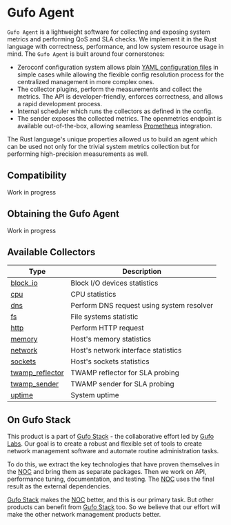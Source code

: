 # Gufo Agent

`Gufo Agent` is a lightweight software for collecting and exposing system metrics 
and performing QoS and SLA checks. We implement it in the Rust language with correctness,
performance, and low system resource usage in mind.
The `Gufo Agent` is built around four cornerstones:

* Zeroconf configuration system allows plain [YAML configuration files](configuration.md)
  in simple cases while allowing the flexible config resolution process 
  for the centralized management in more complex ones.
* The collector plugins, perform the measurements and collect the metrics.
  The API is developer-friendly, enforces correctness, and allows a rapid development process.
* Internal scheduler which runs the collectors as defined in the config.
* The sender exposes the collected metrics. The openmetrics endpoint is available out-of-the-box,
  allowing seamless [Prometheus][Prometheus] integration.

The Rust language's unique properties allowed us to build an agent which can be used 
not only for the trivial system metrics collection but for performing high-precision measurements
as well.

## Compatibility

Work in progress

## Obtaining the Gufo Agent

Work in progress

## Available Collectors

| Type                                             | Description                               |
| ------------------------------------------------ | ----------------------------------------- |
| [block_io](collectors/block_io.md)               | Block I/O devices statistics              |
| [cpu](collectors/cpu.md)                         | CPU statistics                            |
| [dns](collectors/dns.md)                         | Perform DNS request using system resolver |
| [fs](collectors/fs.md)                           | File systems statistic                    |
| [http](collectors/http.md)                       | Perform HTTP request                      |
| [memory](collectors/memory.md)                   | Host's memory statistics                  |
| [network](collectors/network.md)                 | Host's network interface statistics       |
| [sockets](collectors/sockets.md)                 | Host's sockets statistics                 |
| [twamp_reflector](collectors/twamp_reflector.md) | TWAMP reflector for SLA probing           |
| [twamp_sender](collectors/twamp_sender.md)       | TWAMP sender for SLA probing              |
| [uptime](collectors/uptime.md)                   | System uptime                             |

## On Gufo Stack

This product is a part of [Gufo Stack][Gufo Stack] - the collaborative effort 
led by [Gufo Labs][Gufo Labs]. Our goal is to create a robust and flexible 
set of tools to create network management software and automate 
routine administration tasks.

To do this, we extract the key technologies that have proven themselves 
in the [NOC][NOC] and bring them as separate packages. Then we work on API,
performance tuning, documentation, and testing. The [NOC][NOC] uses the final result
as the external dependencies.

[Gufo Stack][Gufo Stack] makes the [NOC][NOC] better, and this is our primary task. But other products
can benefit from [Gufo Stack][Gufo Stack] too. So we believe that our effort will make 
the other network management products better.

[Gufo Labs]: https://gufolabs.com/
[Gufo Stack]: https://gufolabs.com/products/gufo-stack/
[NOC]: https://getnoc.com/
[Rust]: https://rust-lang.org/
[Prometheus]: https://prometheus.io